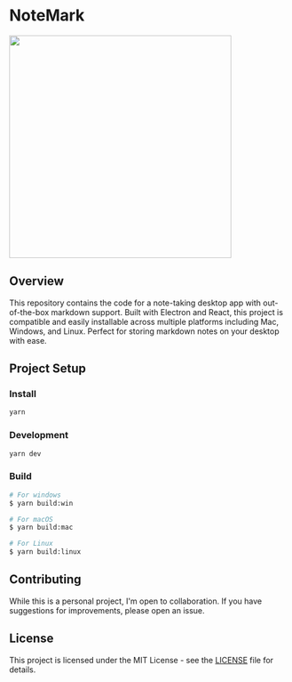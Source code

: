 # NoteMark

<img height="400" src="Screenshot.png">

## Overview

This repository contains the code for a note-taking desktop app with out-of-the-box markdown support. Built with Electron and React, this project is compatible and easily installable across multiple platforms including Mac, Windows, and Linux. Perfect for storing markdown notes on your desktop with ease.

## Project Setup

### Install

```bash
yarn
```

### Development

```bash
yarn dev
```

### Build

```bash
# For windows
$ yarn build:win

# For macOS
$ yarn build:mac

# For Linux
$ yarn build:linux
```

## Contributing

While this is a personal project, I'm open to collaboration. If you have suggestions for improvements, please open an issue.

## License

This project is licensed under the MIT License - see the [LICENSE](LICENSE) file for details.

<br>
